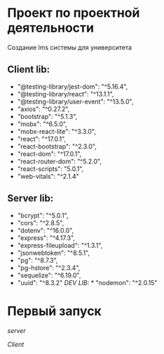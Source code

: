 # Проект по проектной деятельности

Создание lms системы для университета

## Client lib:
   * "@testing-library/jest-dom": "^5.16.4",
   * "@testing-library/react": "^13.1.1",
   * "@testing-library/user-event": "^13.5.0",
   * "axios": "^0.27.2",
   * "bootstrap": "^5.1.3",
   * "mobx": "^6.5.0",
   * "mobx-react-lite": "^3.3.0",
   * "react": "^17.0.1",
   * "react-bootstrap": "^2.3.0",
   * "react-dom": "^17.0.1",
   * "react-router-dom": "^5.2.0",
   * "react-scripts": "5.0.1",
   * "web-vitals": "^2.1.4"

## Server lib:
   * "bcrypt": "^5.0.1",
   * "cors": "^2.8.5",
   * "dotenv": "^16.0.0",
   * "express": "^4.17.3",
   * "express-fileupload": "^1.3.1",
   * "jsonwebtoken": "^8.5.1",
   * "pg": "^8.7.3",
   * "pg-hstore": "^2.3.4",
   * "sequelize": "^6.19.0",
   * "uuid": "^8.3.2"
   *DEV LIB:*
    * "nodemon": "^2.0.15"

# Первый запуск
*server*
<cd server >
<npm i >

*Client*
<cd client >
<npm i >

